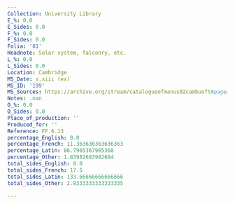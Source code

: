 ```yaml
---
Collection: University Library
E_%: 0.0
E_Sides: 0.0
F_%: 0.0
F_Sides: 0.0
Folia: '81'
Headnote: Solar system, falconry, etc.
L_%: 0.0
L_Sides: 0.0
Location: Cambridge
MS_Date: s.xiii (ex)
MS_ID: '199'
MS_Sources: https://archive.org/stream/catalogueofmanus02cambuoft#page/518/mode/2up
Notes: .nan
O_%: 0.0
O_Sides: 0.0
Place_of_production: ''
Produced_for: ''
Reference: FF.6.13
percentage_English: 0.0
percentage_French: 11.363636363636363
percentage_Latin: 86.7965367965368
percentage_Other: 1.83982683982684
total_sides_English: 0.0
total_sides_French: 17.5
total_sides_Latin: 133.66666666666666
total_sides_Other: 2.8333333333333335

---
```

